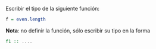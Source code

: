 Escribir el tipo de la siguiente función:

```Haskell
f = even.length 
```

**Nota**: no definir la función, sólo escribir su tipo en la forma

```Haskell
f1 :: ....
```

